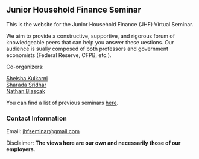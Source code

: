## Junior Household Finance Seminar

This is the website for the Junior Household Finance (JHF) Virtual Seminar. 

We aim to provide a constructive, supportive, and rigorous forum of knowledgeable peers that can help you answer these uestions. Our audience is sually composed of both professors and government economists (Federal Reserve, CFPB, etc.).

Co-organizers:

[Sheisha Kulkarni](https://www.sheishakulkarni.com/)  
[Sharada Sridhar](https://www.sharadasridhar.com/)  
[Nathan Blascak](https://nathanblascak.github.io/)  

You can find a list of previous seminars <a href="/previous_seminars.html">here</a>.

### Contact Information
Email: jhfseminar@gmail.com

Disclaimer: **The views here are our own and necessarily those of our employers.**
